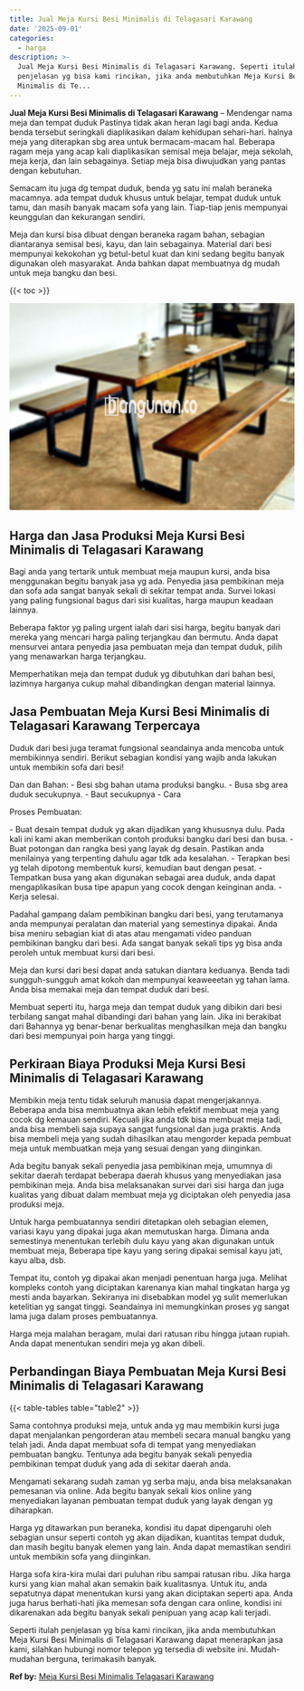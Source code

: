 ```yaml
---
title: Jual Meja Kursi Besi Minimalis di Telagasari Karawang
date: '2025-09-01'
categories:
  - harga
description: >-
  Jual Meja Kursi Besi Minimalis di Telagasari Karawang. Seperti itulah
  penjelasan yg bisa kami rincikan, jika anda membutuhkan Meja Kursi Besi
  Minimalis di Te...
---
```


**Jual Meja Kursi Besi Minimalis di Telagasari Karawang** – Mendengar nama meja dan tempat duduk Pastinya tidak akan heran lagi bagi anda. Kedua benda tersebut seringkali diaplikasikan dalam kehidupan sehari-hari. halnya meja yang diterapkan sbg area untuk bermacam-macam hal. Beberapa ragam meja yang acap kali diaplikasikan semisal meja belajar, meja sekolah, meja kerja, dan lain sebagainya. Setiap meja bisa diwujudkan yang pantas dengan kebutuhan.

Semacam itu juga dg tempat duduk, benda yg satu ini malah beraneka macamnya. ada tempat duduk khusus untuk belajar, tempat duduk untuk tamu, dan masih banyak macam sofa yang lain. Tiap-tiap jenis mempunyai keunggulan dan kekurangan sendiri.

Meja dan kursi bisa dibuat dengan beraneka ragam bahan, sebagian diantaranya semisal besi, kayu, dan lain sebagainya. Material dari besi mempunyai kekokohan yg betul-betul kuat dan kini sedang begitu banyak digunakan oleh masyarakat. Anda bahkan dapat membuatnya dg mudah untuk meja bangku dan besi.

{{< toc >}}

![Jual Meja Kursi Besi Minimalis di Telagasari Karawang](/images/jual-meja-besi-murah19.png)

## Harga dan Jasa Produksi Meja Kursi Besi Minimalis di Telagasari Karawang

Bagi anda yang tertarik untuk membuat meja maupun kursi, anda bisa menggunakan begitu banyak jasa yg ada. Penyedia jasa pembikinan meja dan sofa ada sangat banyak sekali di sekitar tempat anda. Survei lokasi yang paling fungsional bagus dari sisi kualitas, harga maupun keadaan lainnya.

Beberapa faktor yg paling urgent ialah dari sisi harga, begitu banyak dari mereka yang mencari harga paling terjangkau dan bermutu. Anda dapat mensurvei antara penyedia jasa pembuatan meja dan tempat duduk, pilih yang menawarkan harga terjangkau.

Memperhatikan meja dan tempat duduk yg dibutuhkan dari bahan besi, lazimnya harganya cukup mahal dibandingkan dengan material lainnya.

## Jasa Pembuatan Meja Kursi Besi Minimalis di Telagasari Karawang Terpercaya

Duduk dari besi juga teramat fungsional seandainya anda mencoba untuk membikinnya sendiri. Berikut sebagian kondisi yang wajib anda lakukan untuk membikin sofa dari besi!

Dan dan Bahan: - Besi sbg bahan utama produksi bangku. - Busa sbg area duduk secukupnya. - Baut secukupnya - Cara

Proses Pembuatan:

\- Buat desain tempat duduk yg akan dijadikan yang khususnya dulu. Pada kali ini kami akan memberikan contoh produksi bangku dari besi dan busa. - Buat potongan dan rangka besi yang layak dg desain. Pastikan anda menilainya yang terpenting dahulu agar tdk ada kesalahan. - Terapkan besi yg telah dipotong membentuk kursi, kemudian baut dengan pesat. - Tempatkan busa yang akan digunakan sebagai area duduk, anda dapat mengaplikasikan busa tipe apapun yang cocok dengan keinginan anda. - Kerja selesai.

Padahal gampang dalam pembikinan bangku dari besi, yang terutamanya anda mempunyai peralatan dan material yang semestinya dipakai. Anda bisa meniru sebagian kiat di atas atau mengamati video panduan pembikinan bangku dari besi. Ada sangat banyak sekali tips yg bisa anda peroleh untuk membuat kursi dari besi.

Meja dan kursi dari besi dapat anda satukan diantara keduanya. Benda tadi sungguh-sungguh amat kokoh dan mempunyai keaweeetan yg tahan lama. Anda bisa memakai meja dan tempat duduk dari besi.

Membuat seperti itu, harga meja dan tempat duduk yang dibikin dari besi terbilang sangat mahal dibandingi dari bahan yang lain. Jika ini berakibat dari Bahannya yg benar-benar berkualitas menghasilkan meja dan bangku dari besi mempunyai poin harga yang tinggi.

## Perkiraan Biaya Produksi Meja Kursi Besi Minimalis di Telagasari Karawang

Membikin meja tentu tidak seluruh manusia dapat mengerjakannya. Beberapa anda bisa membuatnya akan lebih efektif membuat meja yang cocok dg kemauan sendiri. Kecuali jika anda tdk bisa membuat meja tadi, anda bisa membeli saja supaya sangat fungsional dan juga praktis. Anda bisa membeli meja yang sudah dihasilkan atau mengorder kepada pembuat meja untuk membuatkan meja yang sesuai dengan yang diinginkan.

Ada begitu banyak sekali penyedia jasa pembikinan meja, umumnya di sekitar daerah terdapat beberapa daerah khusus yang menyediakan jasa pembikinan meja. Anda bisa melaksanakan survei dari sisi harga dan juga kualitas yang dibuat dalam membuat meja yg diciptakan oleh penyedia jasa produksi meja.

Untuk harga pembuatannya sendiri ditetapkan oleh sebagian elemen, variasi kayu yang dipakai juga akan memutuskan harga. Dimana anda semestinya menentukan terlebih dulu kayu yang akan digunakan untuk membuat meja, Beberapa tipe kayu yang sering dipakai semisal kayu jati, kayu alba, dsb.

Tempat itu, contoh yg dipakai akan menjadi penentuan harga juga. Melihat kompleks contoh yang diciptakan karenanya kian mahal tingkatan harga yg mesti anda bayarkan. Sekiranya ini disebabkan model yg sulit memerlukan ketelitian yg sangat tinggi. Seandainya ini memungkinkan proses yg sangat lama juga dalam proses pembuatannya.

Harga meja malahan beragam, mulai dari ratusan ribu hingga jutaan rupiah. Anda dapat menentukan sendiri meja yg akan dibeli.

## Perbandingan Biaya Pembuatan Meja Kursi Besi Minimalis di Telagasari Karawang

{{< table-tables table="table2" >}}

Sama contohnya produksi meja, untuk anda yg mau membikin kursi juga dapat menjalankan pengorderan atau membeli secara manual bangku yang telah jadi. Anda dapat membuat sofa di tempat yang menyediakan pembuatan bangku. Tentunya ada begitu banyak sekali penyedia pembikinan tempat duduk yang ada di sekitar daerah anda.

Mengamati sekarang sudah zaman yg serba maju, anda bisa melaksanakan pemesanan via online. Ada begitu banyak sekali kios online yang menyediakan layanan pembuatan tempat duduk yang layak dengan yg diharapkan.

Harga yg ditawarkan pun beraneka, kondisi itu dapat dipengaruhi oleh sebagian unsur seperti contoh yg akan dijadikan, kuantitas tempat duduk, dan masih begitu banyak elemen yang lain. Anda dapat memastikan sendiri untuk membikin sofa yang diinginkan.

Harga sofa kira-kira mulai dari puluhan ribu sampai ratusan ribu. Jika harga kursi yang kian mahal akan semakin baik kualitasnya. Untuk itu, anda sepatutnya dapat menentukan kursi yang akan diciptakan seperti apa. Anda juga harus berhati-hati jika memesan sofa dengan cara online, kondisi ini dikarenakan ada begitu banyak sekali penipuan yang acap kali terjadi.

Seperti itulah penjelasan yg bisa kami rincikan, jika anda membutuhkan Meja Kursi Besi Minimalis di Telagasari Karawang dapat menerapkan jasa kami, silahkan hubungi nomor telepon yg tersedia di website ini. Mudah-mudahan berguna, terimakasih banyak.

**Ref by:** [Meja Kursi Besi Minimalis Telagasari Karawang](https://id.wikipedia.org/wiki/Meja)
